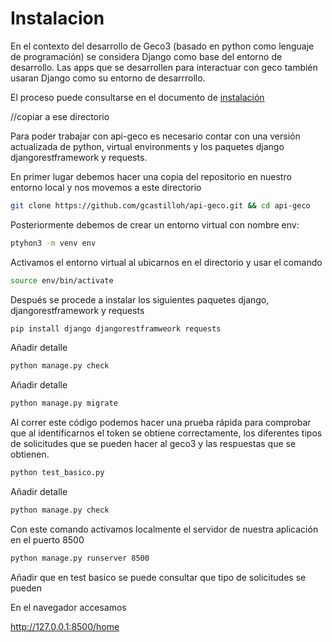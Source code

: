 # Instalacion

En el contexto del desarrollo de Geco3 (basado en python como lenguaje de programación) se considera Django como base del entorno de desarrollo. Las apps que se desarrollen para interactuar con geco también usaran Django como su entorno de desarrrollo.

El proceso puede consultarse en el documento de [instalación](./documentacion/instalacion/)

//copiar a ese directorio

Para poder trabajar con api-geco es necesario contar con una versión actualizada de python, virtual environments y los paquetes django djangorestframework y requests.

En primer lugar debemos hacer una copia del repositorio en nuestro entorno local y nos movemos a este directorio

```sh
git clone https://github.com/gcastilloh/api-geco.git && cd api-geco
```

Posteriormente debemos de crear un entorno virtual con nombre env:

```sh
ptyhon3 -m venv env
```

Activamos el entorno virtual al ubicarnos en el directorio y usar el comando

```sh
source env/bin/activate
```

Después se procede a instalar los siguientes paquetes django, djangorestframework y requests

```sh
pip install django djangorestframweork requests
```

Añadir detalle

```sh
python manage.py check
```

Añadir detalle

```sh
python manage.py migrate
```

Al correr este código podemos hacer una prueba rápida para comprobar que al identificarnos el token se obtiene correctamente, los diferentes tipos de solicitudes que se pueden hacer al geco3 y las respuestas que se obtienen.

```sh
python test_basico.py
```

Añadir detalle

```sh
python manage.py check
```

Con este comando activamos localmente el servidor de nuestra aplicación en el puerto 8500

```sh
python manage.py runserver 8500
```

Añadir que en test basico se puede consultar que tipo de solicitudes se pueden

En el navegador accesamos

http://127.0.0.1:8500/home
